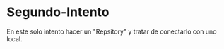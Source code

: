 Segundo-Intento
===============

En este solo intento hacer un "Repsitory" y tratar de conectarlo con uno local.
